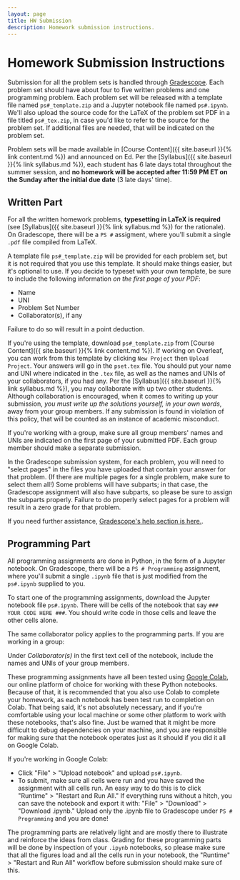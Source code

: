```yaml
---
layout: page
title: HW Submission
description: Homework submission instructions.
---
```

# Homework Submission Instructions

Submission for all the problem sets is handled through [Gradescope](https://www.gradescope.com/courses/801399). Each 
problem set should have about four to five written problems and one programming problem. Each problem set will be
released with a template file named `ps#_template.zip` and a Jupyter notebook file named `ps#.ipynb`. We'll also
upload the source code for the LaTeX of the problem set PDF in a file titled `ps#_tex.zip`, in case you'd like to
refer to the source for the problem set. If additional files are needed, that will be indicated on the problem set.

Problem sets will be made available in [Course Content]({{ site.baseurl }}{% link content.md %}) and announced on Ed. Per
the [Syllabus]({{ site.baseurl }}{% link syllabus.md %}), each student has 6 late days total throughout the summer session,
and **no homework will be accepted after 11:59 PM ET on the Sunday after the initial due date** (3 late days' time).

## Written Part
For all the written homework problems, **typesetting in LaTeX is required** (see [Syllabus]({{ site.baseurl }}{% link syllabus.md %})
for the rationale). On Gradescope, there will be a `PS #` assigment, where you'll submit a single `.pdf` file compiled from LaTeX.

A template file `ps#_template.zip` will be provided for each problem set, but it is not required that you use this template.
It should make things easier, but it's optional to use. If you decide to typeset with your own template, be sure to include
the following information *on the first page of your PDF*:

- Name
- UNI
- Problem Set Number
- Collaborator(s), if any

Failure to do so will result in a point deduction.

If you're using the template, download `ps#_template.zip` from [Course Content]({{ site.baseurl }}{% link content.md %}). If
working on Overleaf, you can work from this template by clicking `New Project` then `Upload Project`. Your answers will
go in the `pset.tex` file. You should put your name and UNI where indicated in the `.tex` file, as well as the names
and UNIs of your collaborators, if you had any. Per the [Syllabus]({{ site.baseurl }}{% link syllabus.md %}), you may
collaborate with up two other students. Although collaboration is encouraged, when it comes to writing up your submission,
*you must write up the solutions yourself, in your own words*, away from your group members. If any submission is found
in violation of this policy, that will be counted as an instance of academic misconduct.

If you're working with a group, make sure all group members' names and UNIs are indicated on the first page of your submitted PDF.
Each group member should make a separate submission.

In the Gradescope submission system, for each problem, you will need to "select pages" in the files you have uploaded that
contain your answer for that problem. (If there are multiple pages for a single problem, make sure to select them all!)
Some problems will have subparts; in that case, the Gradescope assignment will also have subparts, so please be sure to
assign the subparts properly. Failure to do properly select pages for a problem will result in a zero grade for that problem.

If you need further assistance, [Gradescope's help section is here.](https://help.gradescope.com/article/ccbpppziu9-student-submit-work#submitting_to_your_assignment).

## Programming Part
All programming assignments are done in Python, in the form of a Jupyter notebook. On Gradescope, there will be a `PS # Programming`
assignment, where you'll submit a single `.ipynb` file that is just modified from the `ps#.ipynb` supplied to you.

To start one of the programming assignments, download the Jupyter notebook file `ps#.ipynb`. 
There will be cells of the notebook that say `### YOUR CODE HERE ###`. You should write code in those cells and leave the other cells alone.

The same collaborator policy applies to the programming parts. If you are working in a group:

Under *Collaborator(s)* in the first text cell of the notebook, include the names and UNIs of your group members.

These programming assignments have all been tested using [Google Colab](https://colab.research.google.com/), our online
platform of choice for working with these Python notebooks. Because of that, it is recommended that you also use Colab 
to complete your homework, as each notebook has been test run to completion on Colab. That being said, it's not 
absolutely necessary, and if you're comfortable using your local machine or some other platform to work with these 
notebooks, that's also fine. Just be warned that it might be more difficult to debug dependencies on your machine, and 
you are responsible for making sure that the notebook operates just as it should if you did it all on Google Colab.

If you're working in Google Colab:
- Click "File" > "Upload notebook" and upload `ps#.ipynb`.
- To submit, make sure all cells were run and you have saved the assignment with all cells run. An easy way to do this is to click "Runtime" > "Restart and Run All." If everything runs without a hitch, you can save the notebook and export it with: "File" > "Download" > "Download .ipynb." Upload only the .ipynb file to Gradescope under `PS # Programming` and you are done!

The programming parts are relatively light and are mostly there to illustrate and reinforce the ideas from
class. Grading for these programming parts will be done by inspection of your `.ipynb` notebooks, so please make sure
that all the figures load and all the cells run in your notebook, the "Runtime" > "Restart and Run All" workflow before
submission should make sure of this.